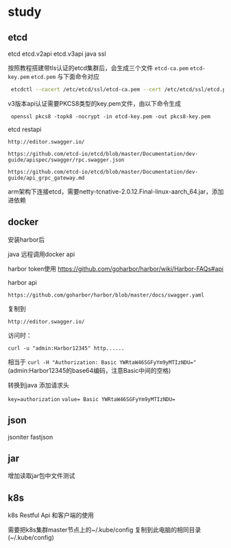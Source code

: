 # study
## etcd
etcd etcd.v2api etcd.v3api java ssl

按照教程搭建带tls认证的etcd集群后，会生成三个文件
`etcd-ca.pem`  `etcd-key.pem`  `etcd.pem`
与下面命令对应  

``` bash
 etcdctl --cacert /etc/etcd/ssl/etcd-ca.pem --cert /etc/etcd/ssl/etcd.pem --key /etc/etcd/ssl/etcd-key.pem get /hello
```


v3版本api认证需要PKCS8类型的key.pem文件，由以下命令生成

` openssl pkcs8 -topk8 -nocrypt -in etcd-key.pem -out pkcs8-key.pem`

etcd restapi 

`http://editor.swagger.io/`

`https://github.com/etcd-io/etcd/blob/master/Documentation/dev-guide/apispec/swagger/rpc.swagger.json`

`https://github.com/etcd-io/etcd/blob/master/Documentation/dev-guide/api_grpc_gateway.md`

arm架构下连接etcd，需要netty-tcnative-2.0.12.Final-linux-aarch_64.jar，添加进依赖

## docker

安装harbor后

java 远程调用docker api

harbor token使用
https://github.com/goharbor/harbor/wiki/Harbor-FAQs#api

harbor api 

`https://github.com/goharbor/harbor/blob/master/docs/swagger.yaml` 

复制到

`http://editor.swagger.io/`

访问时：

`curl -u "admin:Harbor12345" http......`

相当于 `curl -H "Authorization: Basic YWRtaW46SGFyYm9yMTIzNDU="`(admin:Harbor12345的base64编码，注意Basic中间的空格)

转换到java 添加请求头 

`key=authorization` `value= Basic YWRtaW46SGFyYm9yMTIzNDU=`

## json

jsoniter fastjson

## jar

增加读取jar包中文件测试

## k8s

k8s Restful Api 和客户端的使用

需要把k8s集群master节点上的~/.kube/config 复制到此电脑的相同目录(~/.kube/config)
